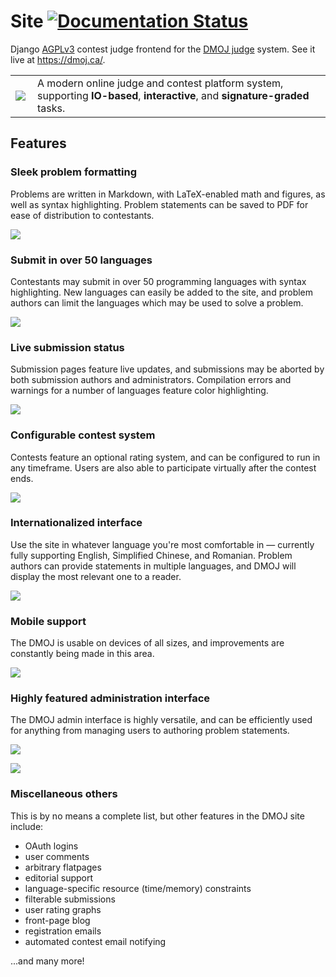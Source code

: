 Site [![Documentation Status](https://readthedocs.org/projects/dmoj/badge/?version=latest)](http://dmoj.readthedocs.org/en/latest/?badge=latest)
=====
Django [AGPLv3](https://github.com/DMOJ/site/blob/master/LICENSE) contest judge frontend for the [DMOJ judge](https://github.com/DMOJ/judge) system. See it live at https://dmoj.ca/.

<table>
<tr>
<td>
<a href="http://dmoj.ca">
<img src="https://avatars2.githubusercontent.com/u/6934864?v=3&s=100" align="left"></img>
</a>
</td>
<td>
A modern online judge and contest platform system, supporting <b>IO-based</b>, <b>interactive</b>, and <b>signature-graded</b> tasks.
</td>
</tr>
</table>

## Features

### Sleek problem formatting
Problems are written in Markdown, with LaTeX-enabled math and figures, as well as syntax highlighting. Problem statements can be saved to PDF for ease of distribution to contestants.


![](https://dmoj.ml/data/_other/readme/problem-text-demo.png)

### Submit in over 50 languages
Contestants may submit in over 50 programming languages with syntax highlighting. New languages can easily be added to the site, and problem authors can limit the languages which may be used to solve a problem.


![](https://dmoj.ml/data/_other/readme/submit-languages.png)


### Live submission status
Submission pages feature live updates, and submissions may be aborted by both submission authors and administrators. Compilation errors and warnings for a number of languages feature color highlighting.


![](https://dmoj.ml/data/_other/readme/status-updates.png)


### Configurable contest system
Contests feature an optional rating system, and can be configured to run in any timeframe. Users are also able to participate virtually after the contest ends.


![](https://dmoj.ml/data/_other/readme/contest-list.png)


### Internationalized interface
Use the site in whatever language you're most comfortable in &mdash; currently fully supporting English, Simplified Chinese, and Romanian. Problem authors can provide statements in multiple languages, and DMOJ will display the most relevant one to a reader.


![](https://dmoj.ml/data/_other/readme/i18n.png)


### Mobile support
The DMOJ is usable on devices of all sizes, and improvements are constantly being made in this area.

![](https://dmoj.ml/data/_other/readme/mobile-c.png)


### Highly featured administration interface
The DMOJ admin interface is highly versatile, and can be efficiently used for anything from managing users to authoring problem statements.


![](https://dmoj.ml/data/_other/readme/problem-admin.png)

![](https://dmoj.ml/data/_other/readme/admin-dashboard.png)


### Miscellaneous others
This is by no means a complete list, but other features in the DMOJ site include:

* OAuth logins
* user comments
* arbitrary flatpages
* editorial support
* language-specific resource (time/memory) constraints
* filterable submissions
* user rating graphs
* front-page blog
* registration emails
* automated contest email notifying

...and many more!
